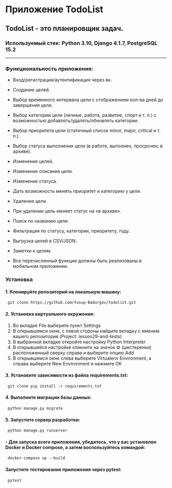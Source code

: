 # Приложение TodoList

## TodoList - это планировщик задач.

### Используемый стек: Python 3.10, Django 4.1.7, PostgreSQL 15.2
___
### Функциональность приложения:

* Вход/регистрация/аутентификация через вк.
* Создание целей. 
* Выбор временного интервала цели с отображением кол-ва дней до завершения цели. 
* Выбор категории цели (личные, работа, развитие, спорт и т. п.) с возможностью добавлять/удалять/обновлять категории. 
* Выбор приоритета цели (статичный список minor, major, critical и т. п.). 
* Выбор статуса выполнения цели (в работе, выполнен, просрочен, в архиве).

* Изменение целей. 
* Изменение описания цели. 
* Изменение статуса. 


* Дать возможность менять приоритет и категорию у цели.
* Удаление цели. 
* При удалении цель меняет статус на «в архиве».
* Поиск по названию цели.
* Фильтрация по статусу, категории, приоритету, году.
* Выгрузка целей в CSV/JSON.
* Заметки к целям.
* Все перечисленный функции должны быть реализованы в мобильном приложении.

### Установка
#### 1. Клонируйте репозиторий на локальную машину:
`` git clone https://github.com/Yusup-Badurgov/todolist.git``

#### 2. Установка виртуального окружения:

1. Во вкладке File выберите пункт Settings 
2. В открывшемся окне, с левой стороны найдите вкладку с именем вашего репозитория (Project: lesson29-and-tests)
3. В выбранной вкладке откройте настройку Python Interpreter 
4. В открывшейся настройке кликните на значок ⚙ (шестеренки) расположенный сверху справа и выберите опцию Add 
5. В открывшемся окне слева выберите Virtualenv Environment, а справа выберите New Environment и нажмите ОК

#### 3. Установите зависимости из файла requirements.txt:
`` git clone pip install -r requirements.txt``

#### 4. Выполните миграции базы данных:
`` python manage.py migrate``

#### 5. Запустите сервер разработки:
`` python manage.py runserver``


#### -  Для запуска всего приложения, убедитесь, что у вас установлен Docker и Docker compose, а затем воспользуйтесь командой:
`` docker-compose up --build``


#### Запустите тестирование приложения через pytest:
`` pytest``
